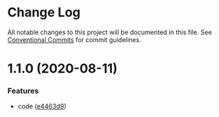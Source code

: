 # Change Log

All notable changes to this project will be documented in this file. See
[Conventional Commits](https://conventionalcommits.org) for commit guidelines.

# 1.1.0 (2020-08-11)

### Features

- code
  ([e4463d9](https://github.com/AlexSav94/lerna-ci-example/commit/e4463d997aac42e61cd7c46a023c2a825e55649b))
